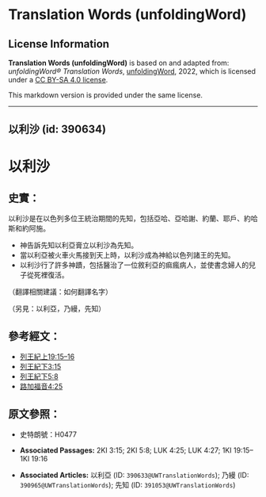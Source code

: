 # Translation Words (unfoldingWord)

## License Information

**Translation Words (unfoldingWord)** is based on and adapted from: _unfoldingWord® Translation Words_, [unfoldingWord](https://unfoldingword.org/utw), 2022, which is licensed under a [CC BY-SA 4.0 license](https://creativecommons.org/licenses/by-sa/4.0/legalcode.en).

This markdown version is provided under the same license.



--------------------------------

## 以利沙 (id: 390634)

以利沙
===

史實：
---

以利沙是在以色列多位王統治期間的先知，包括亞哈、亞哈謝、約蘭、耶戶、約哈斯和約阿施。

* 神告訴先知以利亞膏立以利沙為先知。
* 當以利亞被火車火馬接到天上時，以利沙成為神給以色列諸王的先知。
* 以利沙行了許多神蹟，包括醫治了一位敘利亞的痲瘋病人，並使書念婦人的兒子從死裡復活。

（翻譯相關建議：如何翻譯名字）

（另見：以利亞，乃縵，先知）

參考經文：
-----

* [列王紀上19:15–16](https://ref.ly/1Kgs19:15-1Kgs19:16)
* [列王紀下3:15](https://ref.ly/2Kgs3:15)
* [列王紀下5:8](https://ref.ly/2Kgs5:8)
* [路加福音4:25](https://ref.ly/Luke4:25)

原文參照：
-----

* 史特朗號：H0477

* **Associated Passages:** 2KI 3:15; 2KI 5:8; LUK 4:25; LUK 4:27; 1KI 19:15–1KI 19:16
* **Associated Articles:** 以利亞 (ID: `390633@UWTranslationWords`); 乃縵 (ID: `390965@UWTranslationWords`); 先知 (ID: `391053@UWTranslationWords`)

